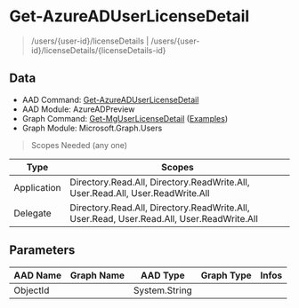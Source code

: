 # Get-AzureADUserLicenseDetail

> /users/{user-id}/licenseDetails | /users/{user-id}/licenseDetails/{licenseDetails-id}

## Data

+ AAD Command: [Get-AzureADUserLicenseDetail](https://docs.microsoft.com/en-us/powershell/module/AzureAD/Get-AzureADUserLicenseDetail?view=azureadps-2.0-preview)
+ AAD Module: AzureADPreview
+ Graph Command: [Get-MgUserLicenseDetail](https://docs.microsoft.com/en-us/powershell/module/Microsoft.Graph.Users/Get-MgUserLicenseDetail) ([Examples](https://github.com/orgs/msgraph/discussions?discussions_q=Get-MgUserLicenseDetail))
+ Graph Module: Microsoft.Graph.Users

> Scopes Needed (any one)

|Type|Scopes|
|---|---|
|Application|Directory.Read.All, Directory.ReadWrite.All, User.Read.All, User.ReadWrite.All|
|Delegate|Directory.Read.All, Directory.ReadWrite.All, User.Read, User.Read.All, User.ReadWrite.All|

## Parameters

|AAD Name|Graph Name|AAD Type|Graph Type|Infos|
|---|---|---|---|---|
|ObjectId||System.String|||

